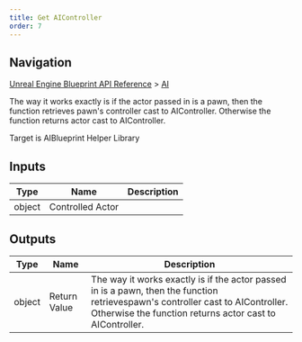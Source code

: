 ```yaml
---
title: Get AIController
order: 7
---
```

## Navigation

[Unreal Engine Blueprint API Reference](https://dev.epicgames.com/documentation/en-us/unreal-engine/BlueprintAPI) > [AI](https://dev.epicgames.com/documentation/en-us/unreal-engine/BlueprintAPI/AI)

The way it works exactly is if the actor passed in is a pawn, then the function retrieves
pawn's controller cast to AIController. Otherwise the function returns actor cast to AIController.

Target is AIBlueprint Helper Library

## Inputs

| Type | Name | Description |
| --- | --- | --- |
| object | Controlled Actor |  |

## Outputs

| Type | Name | Description |
| --- | --- | --- |
| object | Return Value | The way it works exactly is if the actor passed in is a pawn, then the function retrievespawn's controller cast to AIController. Otherwise the function returns actor cast to AIController. |
